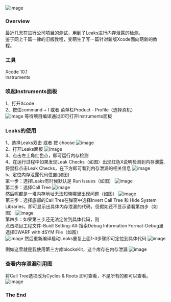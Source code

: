 ![image](https://img.wangquanwei.com/6D25636D-3D33-41C4-A402-713292D833AF1)
### Overview
最近几天在进行公司项目的测试，用到了Leaks进行内存泄露的检测。  
鉴于网上千篇一律的旧版教程，变萌生了写一篇针对新版Xcode面向萌新的教程。

<!-- more -->

### 工具
Xcode 10.1  
Instruments

### 唤起Instruments面板
1、打开Xcode  
2、按住command + I 或者 菜单栏Product - Profile（选择真机）  
![image](https://img.wangquanwei.com/C3DC9C88-A44F-4334-B391-35D7036470B6.png)
等待项目编译通过即可打开Instruments面板

### Leaks的使用
1、选择Leaks双击 或者 按 choose
![image](https://img.wangquanwei.com/C1BDBB05-BAC2-4F76-8D62-78EAD5798BA3.png)  
2、打开Leaks面板
![image](https://img.wangquanwei.com/6299A396-5B4D-4BBD-A4FE-7203A60FDAFC.png)  
3、点击左上角红色点，即可运行内存检测  
4、在运行过程中如果发现Leak Checks（如图）出现红色X说明检测到内存泄露,将鼠标点击Leak Checks，在下方即可看到内存泄漏的相关信息
![image](https://img.wangquanwei.com/3B6883BE-B886-42CE-8A00-A0ADF6FA8641.png)  
5、定位内存泄露代码位置(如图)  
第一步：选择Leaks有时候默认是 Run lssues（如图）
![image](https://img.wangquanwei.com/4F946E3A-26BF-4B0F-BE3D-F771B1A538D2.png)  
第二步：选择Call Tree
![image](https://img.wangquanwei.com/917D51E0-573C-496E-A568-F70FD251EA8E.png)  
然后呢都是一堆内存地址无法知晓哪里出现问题（如图）
![image](https://img.wangquanwei.com/86C47B1F-8047-420D-97B8-A0FD5C82AA8D.png)  
第三步：选择底部的Call Tree在弹窗中选择Invert Call Tree 和 Hide System Libraries，即可显示出具体内存泄漏的代码，但假如还不显示请看第四步（如图）
![image](https://img.wangquanwei.com/2603FB30-7FD9-4984-B614-C44C9B899CE7.png)  
第四步：如果第三步还无法定位到具体代码，则  
点击项目工程文件-Buidl Setting-All-搜索Debug Information Format-Debug里选择DWARF with dSYM File（如图）  
![image](https://img.wangquanwei.com/097DD3E6-FB64-4EC4-922E-2A0D34FB6DBE.png)
然后重新编译启动Leaks重复上面1-3步骤即可定位到具体代码
![image](https://img.wangquanwei.com/29672EA6-83A1-41D8-860A-840D663B47ED.png)  

例如这里就是我使用第三方库blocksKit，这个库存在内存泄漏
![image](https://img.wangquanwei.com/0B5B9306-ECA7-4901-A491-627CFF912D82.png)

### 查看内存泄漏引用图
将Call Tree选项改为Cycles & Roots 即可查看，不是所有的都可以查看。  
![image](https://img.wangquanwei.com/20233F09-B7B9-4BD1-90CF-22D5367DDBC5.png)

### The End
